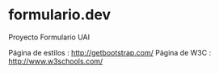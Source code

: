 # formulario.dev
Proyecto Formulario UAI

Página de estilos : http://getbootstrap.com/
Página de W3C : http://www.w3schools.com/

